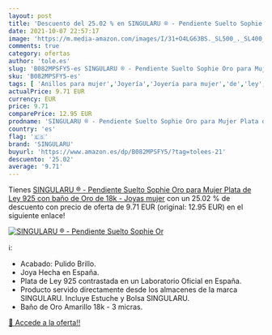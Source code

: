 ```yaml
---
layout: post
title: 'Descuento del 25.02 % en SINGULARU ® - Pendiente Suelto Sophie Or'
date: 2021-10-07 22:57:17
image: 'https://m.media-amazon.com/images/I/31+O4LG63BS._SL500_._SL400_.jpg'
comments: true
category: ofertas
author: 'tole.es'
slug: 'B082MPSFY5-es SINGULARU ® - Pendiente Suelto Sophie Oro para Mujer Plata...'
sku: 'B082MPSFY5-es'
tags: [ 'Anillos para mujer','Joyería','Joyería para mujer','de','ley','plata','singularu', ]
actualPrice: 9.71 EUR
currency: EUR
price: 9.71
comparePrice: 12.95 EUR
prodname: 'SINGULARU ® - Pendiente Suelto Sophie Oro para Mujer Plata de Ley 925 con baño de Oro de 18k - Joyas mujer'
country: 'es'
flag: '🇪🇸'
brand: 'SINGULARU'
buyurl: 'https://www.amazon.es/dp/B082MPSFY5/?tag=tolees-21'
descuento: '25.02'
average: '9.71'
---
```


Tienes [SINGULARU ® - Pendiente Suelto Sophie Oro para Mujer Plata de Ley 925 con baño de Oro de 18k - Joyas mujer](https://www.amazon.es/dp/B082MPSFY5/?tag=tolees-21) con un 25.02 % de descuento con precio de oferta de 9.71 EUR (original: 12.95 EUR) en el siguiente enlace!

[![SINGULARU ® - Pendiente Suelto Sophie Or](https://m.media-amazon.com/images/I/31+O4LG63BS._SL500_._SL400_.jpg)](https://www.amazon.es/dp/B082MPSFY5/?tag=tolees-21)

ℹ️:

- Acabado: Pulido Brillo.
- Joya Hecha en España.
- Plata de Ley 925 contrastada en un Laboratorio Oficial en España.
- Producto servido directamente desde los almacenes de la marca SINGULARU. Incluye Estuche y Bolsa SINGULARU.
- Baño de Oro Amarillo 18k - 3 micras.

[🛒 Accede a la oferta!!](https://www.amazon.es/dp/B082MPSFY5/?tag=tolees-21)
